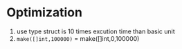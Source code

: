 # Optimization
1. use type struct is 10 times excution time than basic unit
2. `make([]int,100000)` = make([]int,0,100000)
